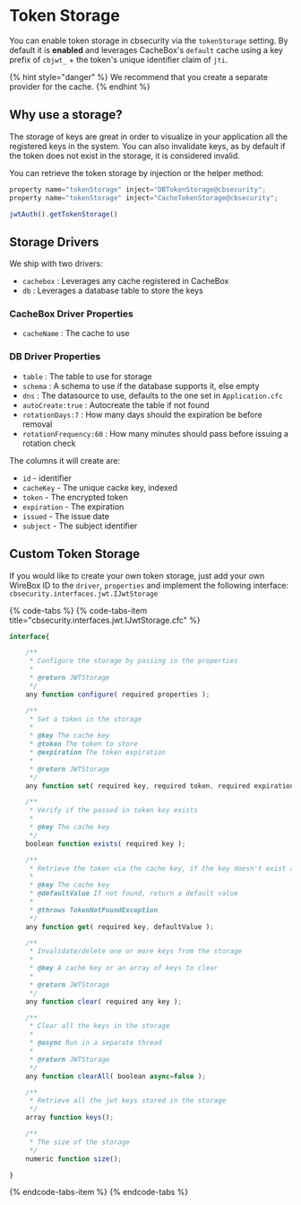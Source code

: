 # Token Storage

You can enable token storage in cbsecurity via the `tokenStorage` setting. By default it is **enabled** and leverages CacheBox's `default` cache using a key prefix of `cbjwt_` + the token's unique identifier claim of `jti`.

{% hint style="danger" %}
We recommend that you create a separate provider for the cache.
{% endhint %}

## Why use a storage?

The storage of keys are great in order to visualize in your application all the registered keys in the system. You can also invalidate keys, as by default if the token does not exist in the storage, it is considered invalid.

You can retrieve the token storage by injection or the helper method:

```javascript
property name="tokenStorage" inject="DBTokenStorage@cbsecurity";
property name="tokenStorage" inject="CacheTokenStorage@cbsecurity";

jwtAuth().getTokenStorage()
```

## Storage Drivers

We ship with two drivers:

* `cachebox` : Leverages any cache registered in CacheBox
* `db` : Leverages a database table to store the keys

### **CacheBox Driver Properties**

* `cacheName` : The cache to use

### **DB Driver Properties**

* `table`   : The table to use for storage
* `schema`  : A schema to use if the database supports it, else empty
* `dns`     : The datasource to use, defaults to the one set in `Application.cfc`
* `autoCreate:true` : Autocreate the table if not found
* `rotationDays:7` : How many days should the expiration be before removal
* `rotationFrequency:60` : How many minutes should pass before issuing a rotation check

The columns it will create are:

* `id` - identifier
* `cacheKey` - The unique cacke key, indexed
* `token` - The encrypted token
* `expiration` - The expiration
* `issued` - The issue date
* `subject` - The subject identifier

## Custom Token Storage

If you would like to create your own token storage, just add your own WireBox ID to the `driver`, `properties` and implement the following interface: `cbsecurity.interfaces.jwt.IJwtStorage`

{% code-tabs %}
{% code-tabs-item title="cbsecurity.interfaces.jwt.IJwtStorage.cfc" %}
```javascript
interface{

    /**
     * Configure the storage by passing in the properties
     * 
     * @return JWTStorage
     */
    any function configure( required properties );

    /**
     * Set a token in the storage
     * 
     * @key The cache key
     * @token The token to store
     * @expiration The token expiration
     * 
     * @return JWTStorage
     */
    any function set( required key, required token, required expiration );

    /**
     * Verify if the passed in token key exists
     * 
     * @key The cache key
     */
    boolean function exists( required key );

    /**
     * Retrieve the token via the cache key, if the key doesn't exist a TokenNotFoundException will be thrown
     * 
     * @key The cache key
     * @defaultValue If not found, return a default value
     *
     * @throws TokenNotFoundException
     */
    any function get( required key, defaultValue );

    /**
     * Invalidate/delete one or more keys from the storage
     *
     * @key A cache key or an array of keys to clear
     * 
     * @return JWTStorage
     */
    any function clear( required any key );

    /**
     * Clear all the keys in the storage
     *
     * @async Run in a separate thread
     * 
     * @return JWTStorage
     */
    any function clearAll( boolean async=false );

    /**
     * Retrieve all the jwt keys stored in the storage
     */
    array function keys();

    /**
     * The size of the storage
     */
    numeric function size();

}
```
{% endcode-tabs-item %}
{% endcode-tabs %}

